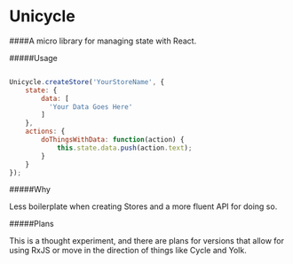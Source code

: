 # Unicycle

####A micro library for managing state with React.

#####Usage

```javascript

Unicycle.createStore('YourStoreName', {
    state: {
        data: [
          'Your Data Goes Here'
        ]
    },
    actions: {
        doThingsWithData: function(action) {
            this.state.data.push(action.text);
        }
    }
});

```

#####Why

Less boilerplate when creating Stores and a more fluent API for doing so.

#####Plans

This is a thought experiment, and there are plans for versions that allow for using RxJS or move in the direction of things like Cycle and Yolk.
